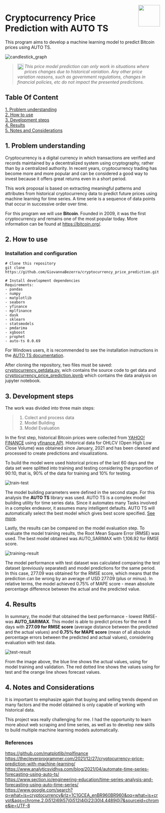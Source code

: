 <img src="https://user-images.githubusercontent.com/44107852/233521994-973b8bb0-7973-4eda-b5ef-78dc5cc2414a.png" align="right"
      width="70" height="70">
      
# Cryptocurrency Price Prediction with AUTO TS
   
   
This program aims to develop a machine learning model to predict Bitcoin prices using AUTO TS.

![candlestick_graph](https://user-images.githubusercontent.com/44107852/233504877-c678f7a7-a469-4107-aa42-3b40a1b591b3.jpg)

><img src="https://user-images.githubusercontent.com/44107852/232332112-330712e3-4ed0-4703-a88e-4fc4edbe68db.png" 
align="left" alt="imdb logo" width="20" height="20">
*This price model prediction can only work in situations where prices changes due to historical variation. Any other price variation reasons, such as government regulations, changes in financial policies, etc do not impact the presented predictions.*

## Table Of Content  

[1. Problem understanding](#1.-problem-understanding)  
[2. How to use](#2.-how-to-use)  
[3. Development steps](#3.-development-steps)    
[4. Results](#4.-results)  
[5. Notes and Considerations](#5.-notes-and-considerations)  


## 1. Problem understanding  

Cryptocurrency is a digital currency in which transactions are verified and records maintained by a decentralized system using cryptography, rather than by a centralized authority. In recent years, cryptocurrency trading has become more and more popular and can be considered a good way to invest because it offers great returns even in a short period.   

This work proposal is based on extracting meaningful patterns and attributes from historical cryptocurrency data to predict future prices using machine learning for time series. A time serie is a sequence of data points that occur in successive order over time.   

For this program we will use **Bitcoin**. Founded in 2009, it was the first cryptocurrency and remains one of the most popular today. More information can be found at https://bitcoin.org/.

## 2. How to use  

### Installation and configuration 

```
# Clone this repository
git clone https://github.com/GiovannaBezerra/cryptocurrency_price_prediction.git

# Install development dependencies
Requirements:
- pandas
- numpy
- matplotlib
- seaborn
- yfinance
- mplfinance
- dask
- sklearn
- statsmodels
- pmdarima
- xgboost
- prophet
- auto-ts 0.0.69
```

For Windows users, it is recommended to see the installation instructions in the [AUTO TS documentation](https://github.com/AutoViML/Auto_TS#note-for-windows-users).

After cloning the repository, two files must be saved: [cryptocurrency_getdata.py](https://github.com/GiovannaBezerra/cryptocurrency_price_prediction/blob/main/cryptocurrency_get_data.py), wich contains the source code to get data and [cryptocurrency_price_prediction.ipynb](https://github.com/GiovannaBezerra/cryptocurrency_price_prediction/blob/main/cryptocurrency_price_prediction.ipynb) which contains the data analysis on jupyter notebook.

## 3. Development steps

The work was divided into three main steps:   
> 1. Colect and process data
> 2. Model Building
> 3. Model Evaluation

In the first step, historical Bitcoin prices were collected from [YAHOO! FINANCE](https://finance.yahoo.com/quote/BTC-USD?p=BTC-USD&.tsrc=fin-srch) using [yfinance API](https://pypi.org/project/yfinance/). Historical data for OHLCV (Open High Low Close Volume) was obtained since January, 2021 and has been cleaned and processed to create predictions and visualizations.   

To build the model were used historical prices of the last 60 days and the data set were splitted into training and testing considering the proportion of 90:10, that is, 90% of the data for training and 10% for testing.

![train-test](https://user-images.githubusercontent.com/44107852/233522145-7cdaaf11-9823-4406-b4a3-c5288c8d8350.jpg)

The model building parameters were defined in the second stage. For this analysis the **AUTO TS** library was used. AUTO TS is a complex model building utility for time series data. Since it automates many Tasks involved in a complex endeavor, it assumes many intelligent defaults. AUTO TS will automatically select the best model which gives best score specified. [See more](https://pypi.org/project/auto-ts/). 

Lastly, the results can be compared on the model evaluation step. To evaluate the model training results, the Root Mean Square Error (RMSE) was used. The best model obtained was AUTO_SARIMAX with 1,106.92 for RMSE score.

![training-result](https://user-images.githubusercontent.com/44107852/233522180-d3b92ac4-9369-43c2-b65d-d88490dcfd1e.jpg)

The model performance with test dataset was calculated comparing the test dataset (previously separated) and model predictions for the same period. In this case, 277.09 was obtained for the RMSE score, which means that the prediction can be wrong by an average of USD 277.09 (plus or minus). In relative terms, the model achieved 0.75% of MAPE score - mean absolute percentage difference between the actual and the predicted value.


## 4. Results 

In summary, the model that obtained the best performance - lowest RMSE- was **AUTO_SARIMAX**. This model is able to predict prices for the next 8 days with **277.09 for RMSE score** (average distance between the predicted and the actual values) and **0.75% for MAPE score** (mean of all absolute percentage errors between the predicted and actual values), considering evaluation with test data.

![test-result](https://user-images.githubusercontent.com/44107852/233242095-ce8bebde-2588-4cdd-a3f3-0e4aced02d94.jpg)

From the image above, the blue line shows the actual values, using for model training and validation. The red dotted line shows the values using for test and the orange line shows forecast values.


## 4. Notes and Considerations  

It is important to emphasize again that buying and selling trends depend on many factors and the model obtained is only capable of working with historical data.

This project was really challenging for me. I had the opportunity to learn more about web scraping and time series, as well as to develop new skills to build multiple machine learning models automatically.


### References

<https://github.com/matplotlib/mplfinance>   
<https://thecleverprogrammer.com/2021/12/27/cryptocurrency-price-prediction-with-machine-learning/>  
<https://www.analyticsvidhya.com/blog/2021/04/automate-time-series-forecasting-using-auto-ts/>  
<https://www.section.io/engineering-education/time-series-analysis-and-forecasting-using-auto-time-series/>   
https://www.google.com/search?q=what+is+cryptocurrency&rlz=1C1GCEA_enBR960BR960&oq=what+is+crypt&aqs=chrome.2.0i512j69i57j0i512l4j0i22i30l4.4489j0j7&sourceid=chrome&ie=UTF-8

